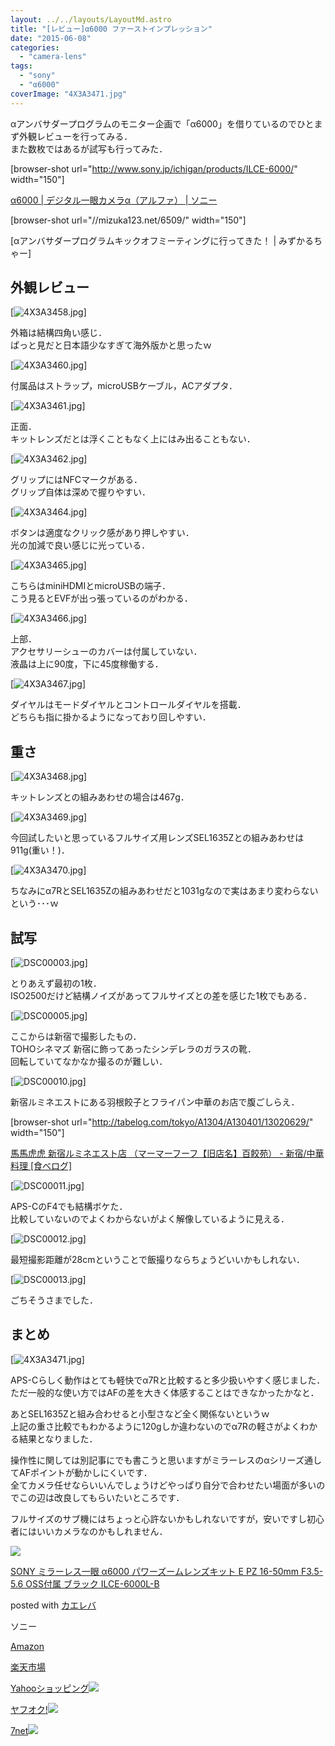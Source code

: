```yaml
---
layout: ../../layouts/LayoutMd.astro
title: "[レビュー]α6000 ファーストインプレッション"
date: "2015-06-08"
categories: 
  - "camera-lens"
tags: 
  - "sony"
  - "α6000"
coverImage: "4X3A3471.jpg"
---
```


αアンバサダープログラムのモニター企画で「α6000」を借りているのでひとまず外観レビューを行ってみる．  
また数枚ではあるが試写も行ってみた．

\[browser-shot url="http://www.sony.jp/ichigan/products/ILCE-6000/" width="150"\]

[α6000 | デジタル一眼カメラα（アルファ） | ソニー](http://www.sony.jp/ichigan/products/ILCE-6000/)

\[browser-shot url="//mizuka123.net/6509/" width="150"\]

[αアンバサダープログラムキックオフミーティングに行ってきた！ | みずかるちゃー]

## 外観レビュー

[![4X3A3458.jpg](/wp/images/18574351986_d35f9ed3f9_b.jpg)]

外箱は結構四角い感じ．  
ぱっと見だと日本語少なすぎて海外版かと思ったｗ

[![4X3A3460.jpg](/wp/images/18574361146_ef5136d950_b.jpg)]

付属品はストラップ，microUSBケーブル，ACアダプタ．

[![4X3A3461.jpg](/wp/images/17978113984_614d04a1e3_b.jpg)]

正面．  
キットレンズだとは浮くこともなく上にはみ出ることもない．

[![4X3A3462.jpg](/wp/images/18414583379_d84b39c781_b.jpg)]

グリップにはNFCマークがある．  
グリップ自体は深めで握りやすい．

[![4X3A3464.jpg](/wp/images/18413008718_07fb2ae86f_b.jpg)]

ボタンは適度なクリック感があり押しやすい．  
光の加減で良い感じに光っている．

[![4X3A3465.jpg](/wp/images/17978132694_9eb9d21d88_b.jpg)]

こちらはminiHDMIとmicroUSBの端子．  
こう見るとEVFが出っ張っているのがわかる．

[![4X3A3466.jpg](/wp/images/18574392966_0f23366716_b.jpg)]

上部．  
アクセサリーシューのカバーは付属していない．  
液晶は上に90度，下に45度稼働する．

[![4X3A3467.jpg](/wp/images/18596262902_a7c0659eb0_b.jpg)]

ダイヤルはモードダイヤルとコントロールダイヤルを搭載．  
どちらも指に掛かるようになっており回しやすい．

## 重さ

[![4X3A3468.jpg](/wp/images/18574407096_5ceee0207b_b.jpg)]

キットレンズとの組みあわせの場合は467g．

[![4X3A3469.jpg](/wp/images/18574417596_23b26a9b75_b.jpg)]

今回試したいと思っているフルサイズ用レンズSEL1635Zとの組みあわせは911g(重い！)．

[![4X3A3470.jpg](/wp/images/17978168984_aaef1b0169_b.jpg)]

ちなみにα7RとSEL1635Zの組みあわせだと1031gなので実はあまり変わらないという･･･ｗ

## 試写

[![DSC00003.jpg](/wp/images/18413145050_7630bf79bf_b.jpg)]

とりあえず最初の1枚．  
ISO2500だけど結構ノイズがあってフルサイズとの差を感じた1枚でもある．

[![DSC00005.jpg](/wp/images/18600078115_f8e56faa3b_b.jpg)]

ここからは新宿で撮影したもの．  
TOHOシネマズ 新宿に飾ってあったシンデレラのガラスの靴．  
回転していてなかなか撮るのが難しい．

[![DSC00010.jpg](/wp/images/18573713716_bc56fe2c2a_b.jpg)]

新宿ルミネエストにある羽根餃子とフライパン中華のお店で腹ごしらえ．

\[browser-shot url="http://tabelog.com/tokyo/A1304/A130401/13020629/" width="150"\]

[馬馬虎虎 新宿ルミネエスト店 （マーマーフーフ【旧店名】百餃苑） - 新宿/中華料理 \[食べログ\]](http://tabelog.com/tokyo/A1304/A130401/13020629/)

[![DSC00011.jpg](/wp/images/18600098195_8f8cf0c706_b.jpg)]

APS-CのF4でも結構ボケた．  
比較していないのでよくわからないがよく解像しているように見える．

[![DSC00012.jpg](/wp/images/17977478484_fed11f0aae_b.jpg)]

最短撮影距離が28cmということで飯撮りならちょうどいいかもしれない．

[![DSC00013.jpg](/wp/images/18413951999_fd613a9ccf_b.jpg)]

ごちそうさまでした．

## まとめ

[![4X3A3471.jpg](/wp/images/18414642129_71fdc6e938_b.jpg)]

APS-Cらしく動作はとても軽快でα7Rと比較すると多少扱いやすく感じました．  
ただ一般的な使い方ではAFの差を大きく体感することはできなかったかなと．

あとSEL1635Zと組み合わせると小型さなど全く関係ないというｗ  
上記の重さ比較でもわかるように120gしか違わないのでα7Rの軽さがよくわかる結果となりました．

操作性に関しては別記事にでも書こうと思いますがミラーレスのαシリーズ通してAFポイントが動かしにくいです．  
全てカメラ任せならいいんでしょうけどやっぱり自分で合わせたい場面が多いのでこの辺は改良してもらいたいところです．

フルサイズのサブ機にはちょっと心許ないかもしれないですが，安いですし初心者にはいいカメラなのかもしれません．

[![](/wp/images/41arOcWNtwL._SL160_.jpg)](https://www.amazon.co.jp/exec/obidos/ASIN/B00IEPJT6Y/mizuka123-22/ref=nosim/)

[SONY ミラーレス一眼 α6000 パワーズームレンズキット E PZ 16-50mm F3.5-5.6 OSS付属 ブラック ILCE-6000L-B](https://www.amazon.co.jp/exec/obidos/ASIN/B00IEPJT6Y/mizuka123-22/ref=nosim/)

posted with [カエレバ](http://kaereba.com)

ソニー

[Amazon](http://www.amazon.co.jp/gp/search?keywords=SONY%20%83~%83%89%81%5B%83%8C%83X%88%EA%8A%E1%20%83%BF6000%20%83p%83%8F%81%5B%83Y%81%5B%83%80%83%8C%83%93%83Y%83L%83b%83g%20E%20PZ%2016-50mm%20F3.5-5.6%20OSS%95t%91%AE%20%83u%83%89%83b%83N%20ILCE-6000L-B&__mk_ja_JP=%83J%83%5E%83J%83i&tag=mizuka123-22)

[楽天市場](http://hb.afl.rakuten.co.jp/hgc/032b53ee.4b34c5ee.0f4a541e.f440145e/?pc=http%3A%2F%2Fsearch.rakuten.co.jp%2Fsearch%2Fmall%2FSONY%2520%25E3%2583%259F%25E3%2583%25A9%25E3%2583%25BC%25E3%2583%25AC%25E3%2582%25B9%25E4%25B8%2580%25E7%259C%25BC%2520%25CE%25B16000%2520%25E3%2583%2591%25E3%2583%25AF%25E3%2583%25BC%25E3%2582%25BA%25E3%2583%25BC%25E3%2583%25A0%25E3%2583%25AC%25E3%2583%25B3%25E3%2582%25BA%25E3%2582%25AD%25E3%2583%2583%25E3%2583%2588%2520E%2520PZ%252016-50mm%2520F3.5-5.6%2520OSS%25E4%25BB%2598%25E5%25B1%259E%2520%25E3%2583%2596%25E3%2583%25A9%25E3%2583%2583%25E3%2582%25AF%2520ILCE-6000L-B%2F-%2Ff.1-p.1-s.1-sf.0-st.A-v.2%3Fx%3D0%26scid%3Daf_ich_link_urltxt%26m%3Dhttp%3A%2F%2Fm.rakuten.co.jp%2F)

[Yahooショッピング![](//ad.jp.ap.valuecommerce.com/servlet/gifbanner?sid=3066752&pid=881990642)](//ck.jp.ap.valuecommerce.com/servlet/referral?sid=3066752&pid=881990642&vc_url=http%3A%2F%2Fsearch.shopping.yahoo.co.jp%2Fsearch%3Fp%3DSONY%2520%25E3%2583%259F%25E3%2583%25A9%25E3%2583%25BC%25E3%2583%25AC%25E3%2582%25B9%25E4%25B8%2580%25E7%259C%25BC%2520%25CE%25B16000%2520%25E3%2583%2591%25E3%2583%25AF%25E3%2583%25BC%25E3%2582%25BA%25E3%2583%25BC%25E3%2583%25A0%25E3%2583%25AC%25E3%2583%25B3%25E3%2582%25BA%25E3%2582%25AD%25E3%2583%2583%25E3%2583%2588%2520E%2520PZ%252016-50mm%2520F3.5-5.6%2520OSS%25E4%25BB%2598%25E5%25B1%259E%2520%25E3%2583%2596%25E3%2583%25A9%25E3%2583%2583%25E3%2582%25AF%2520ILCE-6000L-B)

[ヤフオク!![](//ad.jp.ap.valuecommerce.com/servlet/gifbanner?sid=3066752&pid=881990645)](//ck.jp.ap.valuecommerce.com/servlet/referral?sid=3066752&pid=881990645&vc_url=http%3A%2F%2Fauctions.search.yahoo.co.jp%2Fsearch%3Fvo%3D%26ve%3D%26auccat%3D0%26aucminprice%3D%26aucmaxprice%3D%26aucmin_bidorbuy_price%3D%26aucmax_bidorbuy_price%3D%26loc_cd%3D0%26abatch%3D0%26istatus%3D0%26filtered%3D1%26ei%3DUTF-8%26tab_ex%3Dcommerce%26va%3DSONY%2520%25E3%2583%259F%25E3%2583%25A9%25E3%2583%25BC%25E3%2583%25AC%25E3%2582%25B9%25E4%25B8%2580%25E7%259C%25BC%2520%25CE%25B16000%2520%25E3%2583%2591%25E3%2583%25AF%25E3%2583%25BC%25E3%2582%25BA%25E3%2583%25BC%25E3%2583%25A0%25E3%2583%25AC%25E3%2583%25B3%25E3%2582%25BA%25E3%2582%25AD%25E3%2583%2583%25E3%2583%2588%2520E%2520PZ%252016-50mm%2520F3.5-5.6%2520OSS%25E4%25BB%2598%25E5%25B1%259E%2520%25E3%2583%2596%25E3%2583%25A9%25E3%2583%2583%25E3%2582%25AF%2520ILCE-6000L-B)

[7net](//ck.jp.ap.valuecommerce.com/servlet/referral?sid=3066752&pid=881990643&vc_url=http%3A%2F%2Fwww.7netshopping.jp%2Fall%2Fsearch_result%2F-%2Fbprice%2Foff%2Fsort%2F0%2Fkword_in%2FSONY%2520%25E3%2583%259F%25E3%2583%25A9%25E3%2583%25BC%25E3%2583%25AC%25E3%2582%25B9%25E4%25B8%2580%25E7%259C%25BC%2520%25CE%25B16000%2520%25E3%2583%2591%25E3%2583%25AF%25E3%2583%25BC%25E3%2582%25BA%25E3%2583%25BC%25E3%2583%25A0%25E3%2583%25AC%25E3%2583%25B3%25E3%2582%25BA%25E3%2582%25AD%25E3%2583%2583%25E3%2583%2588%2520E%2520PZ%252016-50mm%2520F3.5-5.6%2520OSS%25E4%25BB%2598%25E5%25B1%259E%2520%25E3%2583%2596%25E3%2583%25A9%25E3%2583%2583%25E3%2582%25AF%2520ILCE-6000L-B%2FallGoods%2Fon%2Fsubmit.x%2F30%2Fdisp_result%2F1%2Fsubmit.y%2F9%2Fprvlg%2Foff%2Fnobuy%2Fon%2FsetProduct%2Foff%2Foop%2Fon%2Fctgy%2Fall%2FfromKeywordSearch%2Ftrue)![](http://atq.ad.valuecommerce.com/servlet/atq/gifbanner?sid=3066752&pid=881990643)

